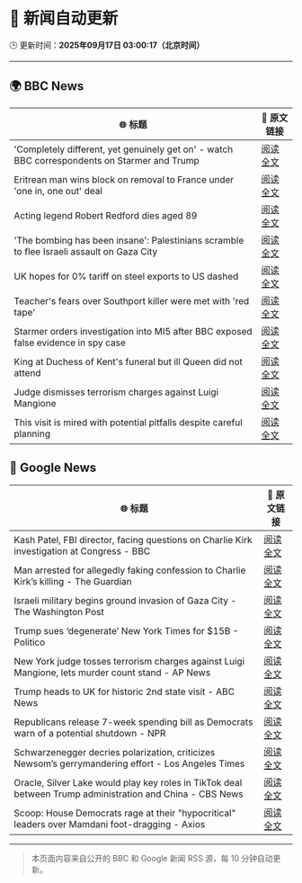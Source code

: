 # 🧠 新闻自动更新

🕒 更新时间：**2025年09月17日 03:00:17（北京时间）**

---

## 🌍 BBC News

| 🌐 标题 | 🔗 原文链接 |
|--------|-------------|
| 'Completely different, yet genuinely get on' - watch BBC correspondents on Starmer and Trump | [阅读全文](https://www.bbc.com/news/videos/c9dxq447dwvo?at_medium=RSS&at_campaign=rss) |
| Eritrean man wins block on removal to France under 'one in, one out' deal | [阅读全文](https://www.bbc.com/news/articles/c1dqe2443l1o?at_medium=RSS&at_campaign=rss) |
| Acting legend Robert Redford dies aged 89 | [阅读全文](https://www.bbc.com/news/articles/c1dqe9ey0kgo?at_medium=RSS&at_campaign=rss) |
| 'The bombing has been insane': Palestinians scramble to flee Israeli assault on Gaza City | [阅读全文](https://www.bbc.com/news/articles/cly0qnnx5w5o?at_medium=RSS&at_campaign=rss) |
| UK hopes for 0% tariff on steel exports to US dashed | [阅读全文](https://www.bbc.com/news/articles/cj4y2gge7p1o?at_medium=RSS&at_campaign=rss) |
| Teacher's fears over Southport killer were met with 'red tape' | [阅读全文](https://www.bbc.com/news/articles/cvgvd15x8d7o?at_medium=RSS&at_campaign=rss) |
| Starmer orders investigation into MI5 after BBC exposed false evidence in spy case | [阅读全文](https://www.bbc.com/news/articles/cn834zwe83lo?at_medium=RSS&at_campaign=rss) |
| King at Duchess of Kent's funeral but ill Queen did not attend | [阅读全文](https://www.bbc.com/news/articles/cpq5eynnn8ro?at_medium=RSS&at_campaign=rss) |
| Judge dismisses terrorism charges against Luigi Mangione | [阅读全文](https://www.bbc.com/news/articles/cj4y2p8qq5qo?at_medium=RSS&at_campaign=rss) |
| This visit is mired with potential pitfalls despite careful planning | [阅读全文](https://www.bbc.com/news/articles/c4gw25w9841o?at_medium=RSS&at_campaign=rss) |

## 📰 Google News

| 🌐 标题 | 🔗 原文链接 |
|--------|-------------|
| Kash Patel, FBI director, facing questions on Charlie Kirk investigation at Congress - BBC | [阅读全文](https://news.google.com/rss/articles/CBMiVEFVX3lxTE1yMFVHNlN0UHkwZmhocWFhVU5hMlQ1X01GQ1d4Z2JTUkNZcUt4TFF0X3czbklGdW4xUk45dm9rOTlaUnBmaHduM21feG1DVjJCMDVGNQ?oc=5) |
| Man arrested for allegedly faking confession to Charlie Kirk’s killing - The Guardian | [阅读全文](https://news.google.com/rss/articles/CBMijwFBVV95cUxORWlwdHR6NVBNYUE4TzFJUV9CWkVZNEpDWWZxelN3cDNnVE9GQ3FhT2VNRTd6SGh3SkV0Y3pQNUozWWNyLTIyZ2ktWWNITE03cFVILUs0VzhRVG10eGtHU0ZnU3NPdWpMbkp1T0NsTkoxUUdVeXlRaVViOEVubWxiMDIxeGF0Z0FFaW5xLXByYw?oc=5) |
| Israeli military begins ground invasion of Gaza City - The Washington Post | [阅读全文](https://news.google.com/rss/articles/CBMiiAFBVV95cUxQWGdoSG04NEsxTHFITlZiZDVOWE1iZlo5X0FLUE9vb2NfMkFhOWlLYm12aGpsYlZhQkRILUcwN1o4QkVjZHk3Tkp0QjJ6SmlFTFJjRDNxWFl5N3dYRzgwcFFTaFpSOHR5T19GSzRRa0VJcFVTQkNsbV9TTVd4Y1J0MHV2WWRUeFAt?oc=5) |
| Trump sues ‘degenerate’ New York Times for $15B - Politico | [阅读全文](https://news.google.com/rss/articles/CBMiowFBVV95cUxOWTF1cjFibVFWeDBmd25uYUJrc3BXMVJUUGhsR0xFNDJjeVJtQnNoS0lVZVpReThqVXhDY2loMzd5aE91VEhua25xXy1Td05VTHpSREdScXh0NWdCbFZ4eDVkWE1GaE5SdFRZWm1fenZ3cDJMamtHOHU5ZkE3SnZIekZOc2hBMTF5YnhWcnpNbjVrN1pYRVNZV1BiX0J2a1k5QXpn?oc=5) |
| New York judge tosses terrorism charges against Luigi Mangione, lets murder count stand - AP News | [阅读全文](https://news.google.com/rss/articles/CBMiqwFBVV95cUxNWmQwM1lnOEwzelJsOXNRQzRvdkJJS1JaY1MxR2JsX09fMWNMbmVkMEdfRVRpYU9tMDJkV1lOT1psWTlTYmFqQTVzZDItZS1Yd19XUnVtZHNWbUY1SmF0cDdiN1dEdHR4dUxHSEIwY2FYdzRxd0lxdWVNNzFJbWQ4TnhXQjdIVmhFMVRCRWtDaUNmSTF5RTNVSHJYN3ZpN1NtU19qcWZ0a19Yb0E?oc=5) |
| Trump heads to UK for historic 2nd state visit - ABC News | [阅读全文](https://news.google.com/rss/articles/CBMilAFBVV95cUxON2p2UktsMUlIYTc1MHhGLWhKQnhLd1RFWGN2MHFENkRrX0VacWhYVXh0VTg4aEdWV1JwZHFOeUk3MnBBb3Jpd3ZYbXg0Wk1wNnpSanFaTm1XZ1JYOEJsQ09yamp0STU1cDgxVV80NDhLVWJuRmVON3JuYXFYdFpUd0hxMnhzTXVHS0Y5ZFRZN3VqQnB20gGaAUFVX3lxTE5TUlBDSEFMejRSaVZoZFNrVVZWTTNKTnFqTDVBMThVOUVlOVIzamdIOUJkd2U0TkRMZm5zVzVzZE9kb3I4MVFmTFBVMVBFSUMzcVlvN1hFNkM3dzEyZjZETXJ0ajE2U18tNXF2ZDl0eHJ1cXc5MXJsa0xLODdVTVVUdWJwd3Vua3N3MVlocTliZnBHT2FlalE3ZHc?oc=5) |
| Republicans release 7-week spending bill as Democrats warn of a potential shutdown - NPR | [阅读全文](https://news.google.com/rss/articles/CBMihAFBVV95cUxNM3NkQXB4dElXWUFiQjZyRmFkaEp2dE14QlJXa1pQZE1HeVdHLVFWZERQMTAzUVc1SDZRYUlNZnk2R0x2Q19GM1RocENXaDZVQTdiRXl5MmJ0bHBxaUtwZ3BaUFRlelJGN244a2o1b2VvdlVaczV3YXNqU2FWSkd1MTB4aHI?oc=5) |
| Schwarzenegger decries polarization, criticizes Newsom’s gerrymandering effort - Los Angeles Times | [阅读全文](https://news.google.com/rss/articles/CBMiywFBVV95cUxQbllwWDRCbGlVQkpQVGlWTGhoME5FNlRxWGdSdlZ3aTVXU2UzRTIyaDE5cE1HZDZKZDJUS28wYzVURldJWl9HNHVzU3ZGM2JfSFZOdmdMaWxyRmRZS0FkNWNtY0tqYjZ4eVp4MDQtSnJaRFdsU0t1T29BVDFsR3U5ZmVicmFrY19CS3JCMWZweF82QmhoYmNKd0tJT29LQ1FNWWtuZWVkYy1XVV90dUZjVXpaTjhLbHpYZWVZYUVMZnlrRjVfVHlRMENBUQ?oc=5) |
| Oracle, Silver Lake would play key roles in TikTok deal between Trump administration and China - CBS News | [阅读全文](https://news.google.com/rss/articles/CBMigAFBVV95cUxNRG1PLUg0T1hJeXJLWGxIWEE5Q0s1UFN6THRPWGs0RFJFaGFwemxIQ0VUYTN1cUxIY0QySldzSkVTSDliT0JCNERwSnEyLWhiTzE0MllneHo5WjJramVuMG8xdWhXdmNmcHhWUEFtam9ZYjRkc0xTNDI5WkxhVWNuNdIBhgFBVV95cUxPbGhodGFvcDItSkx5NnozWXA0aE9lbmtGSWJfWE1aYWhsSGY1Y2hHN2xMUUViVVBGMTFGUEIzRkx5cjc5a0c1TllLV3pxQnlkYUkxcHlFbVpxbHFnYy1wcTJIVUt0dVdqdUh2MXc2ZzA0ZkNkdm5GLUY4a2dlR1F2UjNocWVhZw?oc=5) |
| Scoop: House Democrats rage at their "hypocritical" leaders over Mamdani foot-dragging - Axios | [阅读全文](https://news.google.com/rss/articles/CBMiigFBVV95cUxPUnhOR2hFRWhnZnN2MzFUYXNBTmVvclhlNFdXbjNZUlpvT2pub2ZkWlBfYmRJNVlNR1Rkdzg0RUp0SVlfSWZzMm83d1ZZZEJ4TmIxcTFsUjU3UEZmRjlFdWNTUTBlOGk3N3lld0ttcGV2SmR6VU5oOG5XbTJVSWhpSWg3N0piTnBPT3c?oc=5) |

---
> 本页面内容来自公开的 BBC 和 Google 新闻 RSS 源，每 10 分钟自动更新。